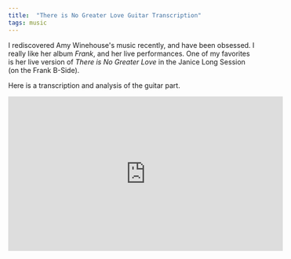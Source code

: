```yaml
---
title:  "There is No Greater Love Guitar Transcription"
tags: music
---
```

I rediscovered Amy Winehouse's music recently, and have been obsessed. I really like her album _Frank_, and her live performances. One of my favorites is her live version of _There is No Greater Love_ in the Janice Long Session (on the Frank B-Side). 

Here is a transcription and analysis of the guitar part.
<iframe width="560" height="315" src="https://www.youtube.com/embed/cOuANQAVPag" frameborder="0" allow="accelerometer; autoplay; encrypted-media; gyroscope; picture-in-picture" allowfullscreen></iframe>